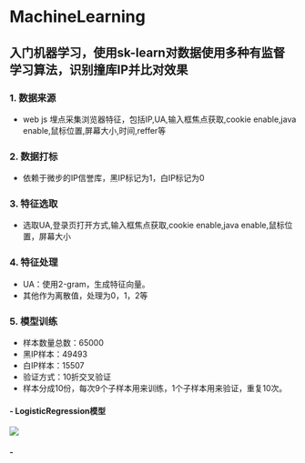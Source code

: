 # MachineLearning
## 入门机器学习，使用sk-learn对数据使用多种有监督学习算法，识别撞库IP并比对效果
### 1. 数据来源
- web js 埋点采集浏览器特征，包括IP,UA,输入框焦点获取,cookie enable,java enable,鼠标位置,屏幕大小,时间,reffer等
### 2. 数据打标
- 依赖于微步的IP信誉库，黑IP标记为1，白IP标记为0
### 3. 特征选取
- 选取UA,登录页打开方式,输入框焦点获取,cookie enable,java enable,鼠标位置，屏幕大小
### 4. 特征处理
- UA：使用2-gram，生成特征向量。
- 其他作为离散值，处理为0，1，2等
### 5. 模型训练
- 样本数量总数：65000
- 黑IP样本：49493
- 白IP样本：15507
- 验证方式：10折交叉验证
- 样本分成10份，每次9个子样本用来训练，1个子样本用来验证，重复10次。

#### - LogisticRegression模型
![](MachineLearning/images/LR.png)
#### - 
